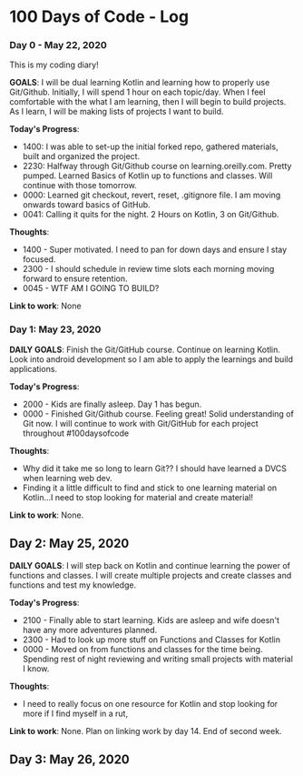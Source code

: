 # 100 Days of Code - Log 

### Day 0 - May 22, 2020

This is my coding diary!

**GOALS**: I will be dual learning Kotlin and learning how to properly use Git/Github. Initially, I will spend 1 hour on each topic/day. When I feel comfortable with the what I am learning, then I will begin to build projects. As I learn, I will be making lists 
of projects I want to build.  


**Today's Progress**: 
- 1400: I was able to set-up the initial forked repo, gathered materials, built and organized the project. 
- 2230: Halfway through Git/Github course on learning.oreilly.com. Pretty pumped. Learned Basics of Kotlin up to functions and classes. Will continue with those tomorrow.
- 0000: Learned git checkout, revert, reset, .gitignore file. I am moving onwards toward basics of GitHub.
- 0041: Calling it quits for the night. 2 Hours on Kotlin, 3 on Git/Github. 

**Thoughts**: 
- 1400 - Super motivated. I need to pan for down days and ensure I stay focused. 
- 2300 - I should schedule in review time slots each morning moving forward to ensure 
retention.
- 0045 - WTF AM I GOING TO BUILD?

**Link to work**: None

### Day 1: May 23, 2020

**DAILY GOALS**: Finish the Git/GitHub course. Continue on learning Kotlin. Look into android development so I am able to apply the learnings and build applications.

**Today's Progress**:
- 2000 - Kids are finally asleep. Day 1 has begun. 
- 0000 - Finished Git/Github course. Feeling great! Solid understanding of Git now. I will continue to work with Git/GitHub for each project throughout #100daysofcode

**Thoughts**: 
- Why did it take me so long to learn Git?? I should have learned a DVCS when learning web dev.
- Finding it a little difficult to find and stick to one learning material on Kotlin...I need to stop looking for material and create material!



**Link to work**: None.

## Day 2: May 25, 2020

**DAILY GOALS**:  I will step back on Kotlin and continue learning the power of functions and classes. I will create multiple projects and create classes and functions and test my knowledge. 

**Today's Progress**:
- 2100 - Finally able to start learning. Kids are asleep and wife doesn't have any more adventures planned. 
- 2300 - Had to look up more stuff on Functions and Classes for Kotlin 
- 0000 - Moved on from functions and classes for the time being. Spending rest of night reviewing and writing small projects with material I know. 

**Thoughts**:
- I need to really focus on one resource for Kotlin and stop looking for more if I find myself in a rut, 


**Link to work**: None. Plan on linking work by day 14. End of second week. 

## Day 3: May 26, 2020


